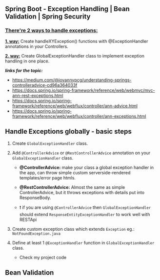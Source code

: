 ## Spring Boot - Exception Handling | Bean Validation | Spring Security

### <ins>There're 2 ways to handle exceptions:</ins>

<ins>**1. way:**</ins> Create handleXYException() functions with @ExceptionHandler annotations in your Controllers.

<ins>**2. way:**</ins> Create GlobalExceptionHandler class to implement exception handling in one place.

**_links for the topic:_**

- https://medium.com/@jovannypcg/understanding-springs-controlleradvice-cd96a364033f
- https://docs.spring.io/spring-framework/reference/web/webmvc/mvc-ann-rest-exceptions.html
- https://docs.spring.io/spring-framework/reference/web/webflux/controller/ann-advice.html
- https://docs.spring.io/spring-framework/reference/web/webflux/controller/ann-exceptions.html

## Handle Exceptions globally - basic steps

1. Create `GlobalExceptionHandler` class.
2. Add `@ControllerAdvice` or `@RestControllerAdvice` annotation on your `GlobalExceptionHandler` class.

   - **@ControllerAdvice:** make your class a global exception handler in the app, can throw simple custom serverside-rendered templates/error page htmls.

   - **@RestControllerAdvice:** Almost the same as simple ControllerAdvice, but it throws exceptions with details put into ResponseBody.

   - :exclamation: if you are using `@ControllerAdvice` then `GlobalExceptionHandler` should extend `ResponseEntityExceptionHandler` to work well with RESTApi

3. Create custom exception class which extends `Exception` eg.: `NotFoundException.java`
4. Define at least 1 `@ExceptionHandler` function in `GlobalExceptionHandler` class.
   - Check my project code

## Bean Validation
